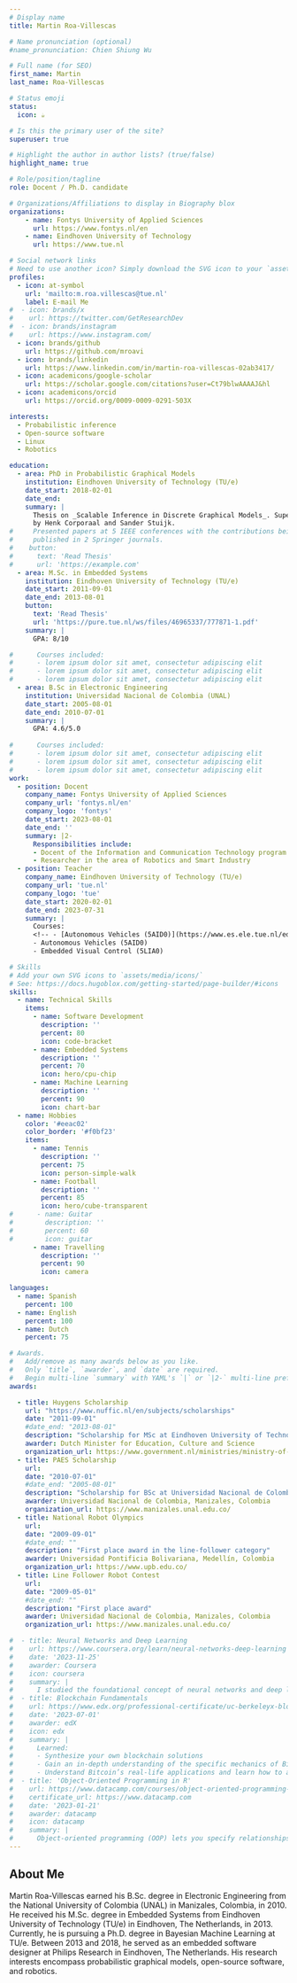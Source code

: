 ```yaml
---
# Display name
title: Martin Roa-Villescas

# Name pronunciation (optional)
#name_pronunciation: Chien Shiung Wu

# Full name (for SEO)
first_name: Martin
last_name: Roa-Villescas

# Status emoji
status:
  icon: ☕️

# Is this the primary user of the site?
superuser: true

# Highlight the author in author lists? (true/false)
highlight_name: true

# Role/position/tagline
role: Docent / Ph.D. candidate

# Organizations/Affiliations to display in Biography blox
organizations:
    - name: Fontys University of Applied Sciences
      url: https://www.fontys.nl/en
    - name: Eindhoven University of Technology
      url: https://www.tue.nl

# Social network links
# Need to use another icon? Simply download the SVG icon to your `assets/media/icons/` folder.
profiles:
  - icon: at-symbol
    url: 'mailto:m.roa.villescas@tue.nl'
    label: E-mail Me
#  - icon: brands/x
#    url: https://twitter.com/GetResearchDev
#  - icon: brands/instagram
#    url: https://www.instagram.com/
  - icon: brands/github
    url: https://github.com/mroavi
  - icon: brands/linkedin
    url: https://www.linkedin.com/in/martin-roa-villescas-02ab3417/
  - icon: academicons/google-scholar
    url: https://scholar.google.com/citations?user=Ct79blwAAAAJ&hl
  - icon: academicons/orcid
    url: https://orcid.org/0009-0009-0291-503X

interests:
  - Probabilistic inference
  - Open-source software
  - Linux
  - Robotics

education:
  - area: PhD in Probabilistic Graphical Models
    institution: Eindhoven University of Technology (TU/e)
    date_start: 2018-02-01
    date_end:
    summary: |
      Thesis on _Scalable Inference in Discrete Graphical Models_. Supervised
      by Henk Corporaal and Sander Stuijk.
#     Presented papers at 5 IEEE conferences with the contributions being
#     published in 2 Springer journals.
#    button:
#      text: 'Read Thesis'
#      url: 'https://example.com'
  - area: M.Sc. in Embedded Systems
    institution: Eindhoven University of Technology (TU/e)
    date_start: 2011-09-01
    date_end: 2013-08-01
    button:
      text: 'Read Thesis'
      url: 'https://pure.tue.nl/ws/files/46965337/777871-1.pdf'
    summary: |
      GPA: 8/10

#      Courses included:
#      - lorem ipsum dolor sit amet, consectetur adipiscing elit
#      - lorem ipsum dolor sit amet, consectetur adipiscing elit
#      - lorem ipsum dolor sit amet, consectetur adipiscing elit
  - area: B.Sc in Electronic Engineering
    institution: Universidad Nacional de Colombia (UNAL)
    date_start: 2005-08-01
    date_end: 2010-07-01
    summary: |
      GPA: 4.6/5.0
      
#      Courses included:
#      - lorem ipsum dolor sit amet, consectetur adipiscing elit
#      - lorem ipsum dolor sit amet, consectetur adipiscing elit
#      - lorem ipsum dolor sit amet, consectetur adipiscing elit
work:
  - position: Docent
    company_name: Fontys University of Applied Sciences
    company_url: 'fontys.nl/en'
    company_logo: 'fontys'
    date_start: 2023-08-01
    date_end: ''
    summary: |2-
      Responsibilities include:
      - Docent of the Information and Communication Technology program
      - Researcher in the area of Robotics and Smart Industry
  - position: Teacher
    company_name: Eindhoven University of Technology (TU/e)
    company_url: 'tue.nl'
    company_logo: 'tue'
    date_start: 2020-02-01
    date_end: 2023-07-31
    summary: |
      Courses:
      <!-- - [Autonomous Vehicles (5AID0)](https://www.es.ele.tue.nl/education/5aid0/) -->
      - Autonomous Vehicles (5AID0)
      - Embedded Visual Control (5LIA0)

# Skills
# Add your own SVG icons to `assets/media/icons/`
# See: https://docs.hugoblox.com/getting-started/page-builder/#icons
skills:
  - name: Technical Skills
    items:
      - name: Software Development
        description: ''
        percent: 80
        icon: code-bracket
      - name: Embedded Systems
        description: ''
        percent: 70
        icon: hero/cpu-chip
      - name: Machine Learning
        description: ''
        percent: 90
        icon: chart-bar
  - name: Hobbies
    color: '#eeac02'
    color_border: '#f0bf23'
    items:
      - name: Tennis
        description: ''
        percent: 75
        icon: person-simple-walk
      - name: Football
        description: ''
        percent: 85
        icon: hero/cube-transparent
#      - name: Guitar
#        description: ''
#        percent: 60
#        icon: guitar
      - name: Travelling
        description: ''
        percent: 90
        icon: camera

languages:
  - name: Spanish
    percent: 100
  - name: English
    percent: 100
  - name: Dutch
    percent: 75

# Awards.
#   Add/remove as many awards below as you like.
#   Only `title`, `awarder`, and `date` are required.
#   Begin multi-line `summary` with YAML's `|` or `|2-` multi-line prefix and indent 2 spaces below.
awards:

  - title: Huygens Scholarship
    url: "https://www.nuffic.nl/en/subjects/scholarships"
    date: "2011-09-01"
    #date_end: "2013-08-01"
    description: "Scholarship for MSc at Eindhoven University of Technology, Eindhoven, The Netherlands."
    awarder: Dutch Minister for Education, Culture and Science
    organization_url: https://www.government.nl/ministries/ministry-of-education-culture-and-science
  - title: PAES Scholarship
    url:
    date: "2010-07-01"
    #date_end: "2005-08-01"
    description: "Scholarship for BSc at Universidad Nacional de Colombia, Manizales, Colombia."
    awarder: Universidad Nacional de Colombia, Manizales, Colombia
    organization_url: https://www.manizales.unal.edu.co/
  - title: National Robot Olympics
    url:
    date: "2009-09-01"
    #date_end: ""
    description: "First place award in the line-follower category"
    awarder: Universidad Pontificia Bolivariana, Medellín, Colombia
    organization_url: https://www.upb.edu.co/
  - title: Line Follower Robot Contest
    url:
    date: "2009-05-01"
    #date_end: ""
    description: "First place award"
    awarder: Universidad Nacional de Colombia, Manizales, Colombia
    organization_url: https://www.manizales.unal.edu.co/

#  - title: Neural Networks and Deep Learning
#    url: https://www.coursera.org/learn/neural-networks-deep-learning
#    date: '2023-11-25'
#    awarder: Coursera
#    icon: coursera
#    summary: |
#      I studied the foundational concept of neural networks and deep learning. By the end, I was familiar with the significant technological trends driving the rise of deep learning; build, train, and apply fully connected deep neural networks; implement efficient (vectorized) neural networks; identify key parameters in a neural network’s architecture; and apply deep learning to your own applications.
#  - title: Blockchain Fundamentals
#    url: https://www.edx.org/professional-certificate/uc-berkeleyx-blockchain-fundamentals
#    date: '2023-07-01'
#    awarder: edX
#    icon: edx
#    summary: |
#      Learned:
#      - Synthesize your own blockchain solutions
#      - Gain an in-depth understanding of the specific mechanics of Bitcoin
#      - Understand Bitcoin’s real-life applications and learn how to attack and destroy Bitcoin, Ethereum, smart contracts and Dapps, and alternatives to Bitcoin’s Proof-of-Work consensus algorithm
#  - title: 'Object-Oriented Programming in R'
#    url: https://www.datacamp.com/courses/object-oriented-programming-with-s3-and-r6-in-r
#    certificate_url: https://www.datacamp.com
#    date: '2023-01-21'
#    awarder: datacamp
#    icon: datacamp
#    summary: |
#      Object-oriented programming (OOP) lets you specify relationships between functions and the objects that they can act on, helping you manage complexity in your code. This is an intermediate level course, providing an introduction to OOP, using the S3 and R6 systems. S3 is a great day-to-day R programming tool that simplifies some of the functions that you write. R6 is especially useful for industry-specific analyses, working with web APIs, and building GUIs.
---
```


## About Me

Martin Roa-Villescas earned his B.Sc. degree in Electronic Engineering from
the National University of Colombia (UNAL) in Manizales, Colombia, in 2010. He
received his M.Sc. degree in Embedded Systems from Eindhoven University of
Technology (TU/e) in Eindhoven, The Netherlands, in 2013. Currently, he is
pursuing a Ph.D. degree in Bayesian Machine Learning at TU/e. Between 2013 and
2018, he served as an embedded software designer at Philips Research in
Eindhoven, The Netherlands. His research interests encompass probabilistic
graphical models, open-source software, and robotics.
